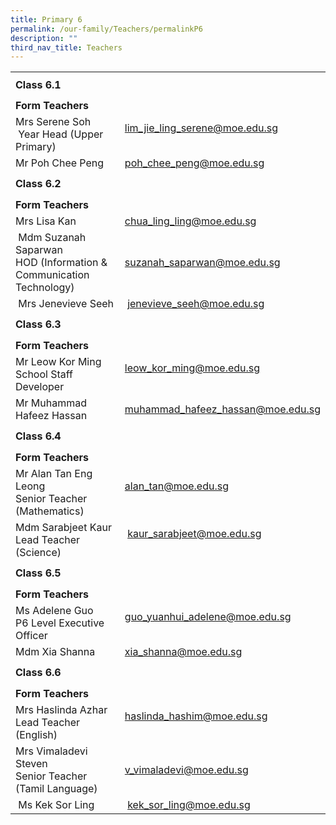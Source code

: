 ```yaml
---
title: Primary 6
permalink: /our-family/Teachers/permalinkP6
description: ""
third_nav_title: Teachers
---
```

<table border="0" width="100%" cellspacing="0">
<tbody>
<tr>
<td colspan="2" height="41"><strong>Class 6.1</strong></td>
</tr>
<tr>
<td colspan="2" height="25"><strong>Form Teachers</strong></td>
</tr>
<tr>
<td width="50%">Mrs Serene Soh<br />&nbsp;Year Head (Upper Primary)</td>
<td width="50%"><a href="mailto:lim_jie_ling_serene@moe.edu.sg" target="">lim_jie_ling_serene@moe.edu.sg</a><br /><br /></td>
</tr>
<tr>
<td>
<div>Mr Poh Chee Peng</div>
</td>
<td><a href="mailto:poh_chee_peng@moe.edu.sg" target="">poh_chee_peng@moe.edu.sg</a></td>
</tr>
<tr>
<td colspan="2" height="41"><strong>Class 6.2</strong></td>
</tr>
<tr>
<td colspan="2" height="25"><strong>Form Teachers</strong></td>
</tr>
<tr>
<td width="50%">Mrs Lisa Kan</td>
<td><a href="mailto:chua_ling_ling@moe.edu.sg" target="">chua_ling_ling@moe.edu.sg</a></td>
</tr>
<tr>
<td>&nbsp;Mdm Suzanah Saparwan<br />HOD (Information &amp; Communication Technology)</td>
<td><a href="mailto:suzanah_saparwan@moe.edu.sg" target="">suzanah_saparwan@moe.edu.sg</a></td>
</tr>
<tr>
<td>&nbsp;Mrs Jenevieve Seeh</td>
<td>&nbsp;<a href="mailto:jenevieve_seeh@moe.edu.sg" target="">jenevieve_seeh@moe.edu.sg</a></td>
</tr>
<tr>
<td colspan="2" height="41"><strong>Class 6.3</strong></td>
</tr>
<tr>
<td colspan="2" height="25"><strong>Form Teachers</strong></td>
</tr>
<tr>
<td>Mr Leow Kor Ming<br />School Staff Developer</td>
<td><a href="mailto:leow_kor_ming@moe.edu.sg" target="">leow_kor_ming@moe.edu.sg</a><br /><br /></td>
</tr>
<tr>
<td>Mr Muhammad Hafeez Hassan</td>
<td><a href="mailto:muhammad_hafeez_hassan@moe.edu.sg" target="">muhammad_hafeez_hassan@moe.edu.sg</a></td>
</tr>
<tr>
<td colspan="2" height="41"><strong>Class 6.4</strong></td>
</tr>
<tr>
<td colspan="2" height="25"><strong>Form Teachers</strong></td>
</tr>
<tr>
<td width="50%">Mr Alan Tan Eng Leong<br />Senior Teacher (Mathematics)</td>
<td width="50%"><a href="mailto:alan_tan@moe.edu.sg" target="">alan_tan@moe.edu.sg</a><br /><br /></td>
</tr>
<tr>
<td>Mdm Sarabjeet Kaur<br />Lead Teacher (Science)</td>
<td>&nbsp;<a href="mailto:kaur_sarabjeet@moe.edu.sg" target="">kaur_sarabjeet@moe.edu.sg</a><br /><br /></td>
</tr>
<tr>
<td colspan="2" height="41"><strong>Class 6.5</strong></td>
</tr>
<tr>
<td colspan="2" height="25"><strong>Form Teachers</strong></td>
</tr>
<tr>
<td>Ms Adelene Guo<br />P6 Level Executive Officer</td>
<td><a href="mailto:guo_yuanhui_adelene@moe.edu.sg" target="">guo_yuanhui_adelene@moe.edu.sg</a><br /><br /></td>
</tr>
<tr>
<td>Mdm Xia Shanna</td>
<td><a href="mailto:xia_shanna@moe.edu.sg" target="">xia_shanna@moe.edu.sg</a></td>
</tr>
<tr>
<td colspan="2" height="41"><strong>Class 6.6</strong></td>
</tr>
<tr>
<td colspan="2" height="25"><strong>Form Teachers</strong></td>
</tr>
<tr>
<td>Mrs Haslinda Azhar<br />Lead Teacher (English)</td>
<td><a href="mailto:haslinda_hashim@moe.edu.sg" target="">haslinda_hashim@moe.edu.sg</a><br /><br /></td>
</tr>
<tr>
<td>Mrs Vimaladevi Steven<br />Senior Teacher (Tamil Language)</td>
<td><a href="mailto:v_vimaladevi@moe.edu.sg" target="">v_vimaladevi@moe.edu.sg</a></td>
</tr>
<tr>
<td>&nbsp;Ms Kek Sor Ling</td>
<td>&nbsp;<a href="mailto:kek_sor_ling@moe.edu.sg" target="">kek_sor_ling@moe.edu.sg</a></td>
</tr>
</tbody>
</table>